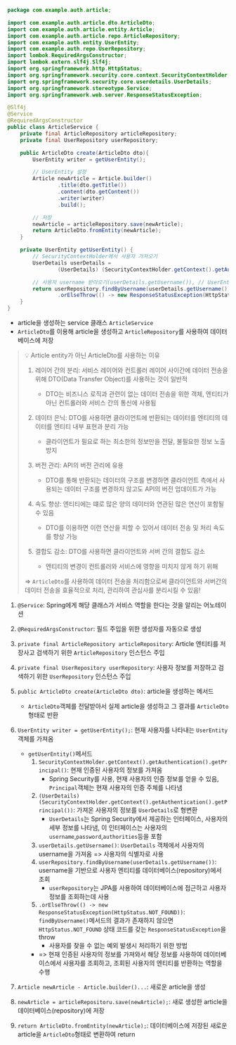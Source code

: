 ```java
package com.example.auth.article;

import com.example.auth.article.dto.ArticleDto;
import com.example.auth.article.entity.Article;
import com.example.auth.article.repo.ArticleRepository;
import com.example.auth.entity.UserEntity;
import com.example.auth.repo.UserRepository;
import lombok.RequiredArgsConstructor;
import lombok.extern.slf4j.Slf4j;
import org.springframework.http.HttpStatus;
import org.springframework.security.core.context.SecurityContextHolder;
import org.springframework.security.core.userdetails.UserDetails;
import org.springframework.stereotype.Service;
import org.springframework.web.server.ResponseStatusException;

@Slf4j
@Service
@RequiredArgsConstructor
public class ArticleService {
    private final ArticleRepository articleRepository;
    private final UserRepository userRepository;

    public ArticleDto create(ArticleDto dto){
        UserEntity writer = getUserEntity();

        // UserEntity 설정
        Article newArticle = Article.builder()
                .title(dto.getTitle())
                .content(dto.getContent())
                .writer(writer)
                .build();

        // 저장
        newArticle = articleRepository.save(newArticle);
        return ArticleDto.fromEntity(newArticle);
    }

    private UserEntity getUserEntity() {
        // SecurityContextHolder에서 사용자 가져오기
        UserDetails userDetails =
                (UserDetails) (SecurityContextHolder.getContext().getAuthentication().getPrincipal());

        // 사용자 username 받아오기(userDetails.getUsername()), // UserEntity 회수 (userRepository.findByUsername(username)~NOT_FOUND));
        return userRepository.findByUsername(userDetails.getUsername())
                .orElseThrow(() -> new ResponseStatusException(HttpStatus.NOT_FOUND));
    }
}

```
- article을 생성하는 service 클래스 `ArticleService`
- `ArticleDto`를 이용해 article을 생성하고 `ArticleRepository`를 사용하여 데이터베이스에 저장

> 💡 Article entity가 아닌 ArticleDto를 사용하는 이유   
> 1. 레이어 간의 분리: 서비스 레이어와 컨트롤러 레이어 사이간에 데이터 전송을 위해 DTO(Data Transfer Object)를 사용하는 것이 일반적
>    - DTO는 비즈니스 로직과 관련이 없는 데이터 전송을 위한 객체, 엔티티가 아닌 컨트롤러와 서비스 간의 통신에 사용됨   
> 
> 
> 2. 데이터 은닉: DTO를 사용하면 클라이언트에 반환되는 데이터를 엔티티의 데이터를 엔티티 내부 표현과 분리 가능
>    - 클라이언트가 필요로 하는 최소한의 정보만을 전달, 불필요한 정보 노출 방지
> 
>
> 3. 버전 관리: API의 버전 관리에 유용
>    - DTO를 통해 반환되는 데이터의 구조를 변경하면 클라이언트 측에서 사용되는 데이터 구조를 변경하지 않고도 API의 버전 업데이트가 가능
>
> 
> 4. 속도 향상: 엔티티에는 떄로 많은 양의 데이터와 연관된 많은 연산이 포함될 수 있음
>    - DTO를 이용하면 이런 연산을 피할 수 있어서 데이터 전송 및 처리 속도를 향상 가능
> 
> 
> 5. 결합도 감소: DTO를 사용하면 클라이언트와 서버 간의 결합도 감소 
>    - 엔티티의 변경이 컨트롤러와 서비스에 영향을 미치지 않게 하기 위해
> 
> 
> => `ArticleDto`를 사용하여 데이터 전송을 처리함으로써 클라이언트와 서버간의 데이터 전송을 효율적으로 처리, 관리하여 관심사를 분리시킬 수 있음!


1. `@Service`: Spring에게 해당 클래스가 서비스 역할을 한다는 것을 알리는 어노테이션


2. `@RequiredArgsConstructor`: 필드 주입을 위한 생성자를 자동으로 생성


3. `private final ArticleRepository articleRepository`: Article 엔티티를 저장사고 검색하기 위한 `ArticleRepository` 인스턴스 주입


4. `private final UserRepository userRepository`: 사용자 정보를 저장하고 검색하기 위한 `UserRepository` 인스턴스 주입


5. `public ArticleDto create(ArticleDto dto)`: article을 생성하는 메서드
    - `ArticleDto`객체를 전달받아서 실제 article을 생성하고 그 결과를 `ArticleDto` 형태로 반환


6. `UserEntity writer = getUserEntity();`: 현재 사용자를 나타내는 `UserEntity`객체를 가져옴
    - `getUserEntity()`메서드
      1. `SecurityContextHolder.getContext().getAuthentication().getPrincipal()`: 현재 인증된 사용자의 정보를 가져옴
         - Spring Security를 사용, 현재 사용자의 인증 정보를 얻을 수 있음, `Principal`객체는 현재 사용자의 인증 주체를 나타냄
      2. `(UserDetails) (SecurityContextHolder.getContext().getAuthentication().getPrincipal())`: 가져온 사용자의 정보를 `UserDetails`로 형변환
         - `UserDetails`는 Spring Security에서 제공하는 인터페이스, 사용자의 세부 정보를 나타냄, 이 인터페이스는 사용자의 `username`,`password`,`authorities`등을 포함
      3. `userDetails.getUsername()`: `UserDetails` 객체에서 사용자의 username을 가져옴 => 사용자의 식별자로 사용
      4. `userRepository.findByUsername(userDetails.getUsername())`: username을 기반으로 사용자 엔티티를 데이터베이스(repository)에서 조회
         - `userRepository`는 JPA를 사용하여 데이터베이스에 접근하고 사용자 정보를 조회하는데 사용
      5. `.orElseThrow(() -> new ResponseStatusException(HttpStatus.NOT_FOUND))`: `findByUsername()`메서드의 결과가 존재하지 않으면 `HttpStatus.NOT_FOUND` 상태 코드를 갖는 `ResponseStatusException`을 throw
         - 사용자를 찾을 수 없는 예외 발생시 처리하기 위한 방법
      - => 현재 인증된 사용자의 정보를 가져와서 해당 정보를 사용하여 데이터베이스에서 사용자를 조회하고, 조회된 사용자의 엔티티를 반환하는 역할을 수행


7. `Article newArticle - Article.builder()...`: 새로운 article을 생성


8. `newArticle = articleRepositoru.save(newArticle);`: 새로 생성한 article을 데이터베이스(repository)에 저장


9. `return ArticleDto.fromEntity(newArticle);`: 데이터베이스에 저장된 새로운 article을 `ArticleDto`형태로 변환하여 return